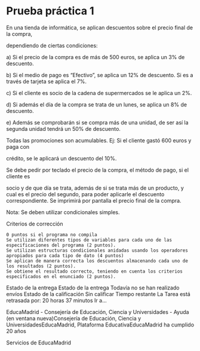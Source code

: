 # Prueba práctica 1

En una tienda de informática, se aplican descuentos sobre el precio final de la compra,

dependiendo de ciertas condiciones:

a) Si el precio de la compra es de más de 500 euros, se aplica un 3% de descuento.

b) Si el medio de pago es “Efectivo”, se aplica un 12% de descuento. Si es a través de tarjeta se aplica el 7%.

c) Si el cliente es socio de la cadena de supermercados se le aplica un 2%.

d) Si  además el día de la compra se trata de un lunes, se aplica un 8% de descuento.

e) Además se comprobarán si se compra más de una unidad, de ser así la segunda unidad tendrá un 50% de descuento.

Todas las promociones son acumulables. Ej: Si el cliente gastó 600 euros y paga con

crédito, se le aplicará un descuento del 10%.

Se debe pedir por teclado el precio de la compra, el método de pago, si el cliente es

socio y de que día se trata, además de si se trata más de un producto, y cual es el precio del segundo, para poder aplicarle el descuento correspondiente. Se imprimirá por pantalla el precio final de la compra.

Nota: Se deben utilizar condicionales simples.


Criterios de corrección

    0 puntos si el programa no compila
    Se utilizan diferentes tipos de variables para cada uno de las especificaciones del programa (2 puntos).
    Se utilizan estructuras condicionales anidadas usando los operadores apropiados para cada tipo de dato (4 puntos)
    Se aplican de manera correcta los descuentos almacenando cada uno de los resultados (2 puntos).
    Se obtiene el resultado correcto, teniendo en cuenta los criterios especificados en el enunciado (2 puntos).

Estado de la entrega
Estado de la entrega 	Todavía no se han realizado envíos
Estado de la calificación 	Sin calificar
Tiempo restante 	La Tarea está retrasada por: 20 horas 37 minutos
Ir a...

EducaMadrid - Consejería de Educación, Ciencia y Universidades - Ayuda (en ventana nueva)Consejería de Educación, Ciencia y UniversidadesEducaMadrid, Plataforma EducativaEducaMadrid ha cumplido 20 años

Servicios de EducaMadrid
